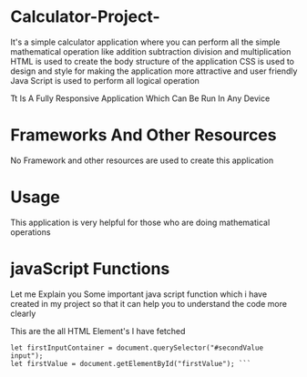 # Calculator-Project-
It's a simple calculator application where you can perform all the simple mathematical operation like addition subtraction division and multiplication
HTML is used to create the body structure of the application 
CSS is used to design and style for making the application more attractive and user friendly
Java Script is used to perform all logical operation

Tt Is A Fully Responsive Application Which Can Be Run In Any Device

# Frameworks And Other Resources
No Framework and other resources are used to create this application

# Usage
This application is very helpful for those who are doing mathematical operations 


# javaScript Functions
Let me Explain you Some important java script function which i have created in my project so that it can help you to understand the code more clearly 

This are the all HTML Element's I have fetched 

```let buttons = document.querySelectorAll(".BTS p");
let firstInputContainer = document.querySelector("#secondValue input");
let firstValue = document.getElementById("firstValue"); ```


